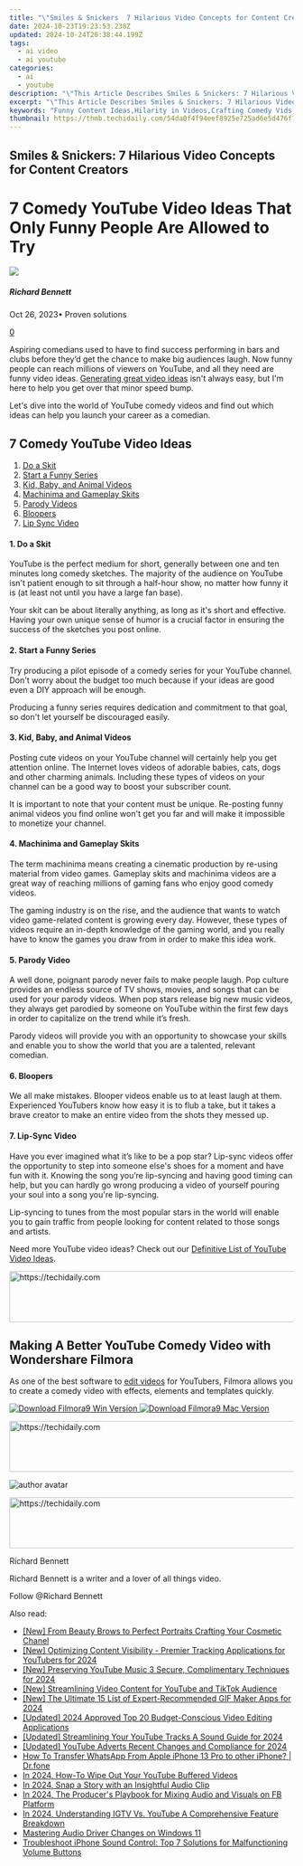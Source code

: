 ```yaml
---
title: "\"Smiles & Snickers  7 Hilarious Video Concepts for Content Creators\""
date: 2024-10-23T19:23:53.238Z
updated: 2024-10-24T20:38:44.199Z
tags:
  - ai video
  - ai youtube
categories:
  - ai
  - youtube
description: "\"This Article Describes Smiles & Snickers: 7 Hilarious Video Concepts for Content Creators\""
excerpt: "\"This Article Describes Smiles & Snickers: 7 Hilarious Video Concepts for Content Creators\""
keywords: "Funny Content Ideas,Hilarity in Videos,Crafting Comedy Vids,Humorous Video Tips,Making Laughs Shareable,Viral Video Concepts,Chuckling Creation Guide"
thumbnail: https://thmb.techidaily.com/54da0f4f94eef8925e725ad6e5d476f72d3b4dfe3f3f6a2e608d839212aa9eeb.jpg
---
```


## Smiles & Snickers: 7 Hilarious Video Concepts for Content Creators

# 7 Comedy YouTube Video Ideas That Only Funny People Are Allowed to Try

![](https://images.wondershare.com/filmora/article-images/richard-bennett.jpg)

##### Richard Bennett

 Oct 26, 2023• Proven solutions

[0](#commentsBoxSeoTemplate)

Aspiring comedians used to have to find success performing in bars and clubs before they’d get the chance to make big audiences laugh. Now funny people can reach millions of viewers on YouTube, and all they need are funny video ideas. [Generating great video ideas](https://www.filmora.io/community-blog/how-to-come-up-with-better-youtube-video-ideas-391.html) isn't always easy, but I'm here to help you get over that minor speed bump.

Let's dive into the world of YouTube comedy videos and find out which ideas can help you launch your career as a comedian.

## 7 Comedy YouTube Video Ideas

1. [Do a Skit](#one)
2. [Start a Funny Series](#two)
3. [Kid, Baby, and Animal Videos](#three)
4. [Machinima and Gameplay Skits](#four)
5. [Parody Videos](#five)
6. [Bloopers](#six)
7. [Lip Sync Video](#seven)

#### 1\. Do a Skit

YouTube is the perfect medium for short, generally between one and ten minutes long comedy sketches. The majority of the audience on YouTube isn't patient enough to sit through a half-hour show, no matter how funny it is (at least not until you have a large fan base).

Your skit can be about literally anything, as long as it's short and effective. Having your own unique sense of humor is a crucial factor in ensuring the success of the sketches you post online.

#### 2\. Start a Funny Series

Try producing a pilot episode of a comedy series for your YouTube channel. Don't worry about the budget too much because if your ideas are good even a DIY approach will be enough.

Producing a funny series requires dedication and commitment to that goal, so don't let yourself be discouraged easily.

#### 3\. Kid, Baby, and Animal Videos

Posting cute videos on your YouTube channel will certainly help you get attention online. The Internet loves videos of adorable babies, cats, dogs and other charming animals. Including these types of videos on your channel can be a good way to boost your subscriber count.

It is important to note that your content must be unique. Re-posting funny animal videos you find online won't get you far and will make it impossible to monetize your channel.

#### 4\. Machinima and Gameplay Skits

The term machinima means creating a cinematic production by re-using material from video games. Gameplay skits and machinima videos are a great way of reaching millions of gaming fans who enjoy good comedy videos.

The gaming industry is on the rise, and the audience that wants to watch video game-related content is growing every day. However, these types of videos require an in-depth knowledge of the gaming world, and you really have to know the games you draw from in order to make this idea work.

#### 5\. Parody Video

A well done, poignant parody never fails to make people laugh. Pop culture provides an endless source of TV shows, movies, and songs that can be used for your parody videos. When pop stars release big new music videos, they always get parodied by someone on YouTube within the first few days in order to capitalize on the trend while it’s fresh.

Parody videos will provide you with an opportunity to showcase your skills and enable you to show the world that you are a talented, relevant comedian.

#### 6\. Bloopers

We all make mistakes. Blooper videos enable us to at least laugh at them. Experienced YouTubers know how easy it is to flub a take, but it takes a brave creator to make an entire video from the shots they messed up.

#### 7\. Lip-Sync Video

Have you ever imagined what it’s like to be a pop star? Lip-sync videos offer the opportunity to step into someone else's shoes for a moment and have fun with it. Knowing the song you’re lip-syncing and having good timing can help, but you can hardly go wrong producing a video of yourself pouring your soul into a song you're lip-syncing.

Lip-syncing to tunes from the most popular stars in the world will enable you to gain traffic from people looking for content related to those songs and artists.

Need more YouTube video ideas? Check out our [Definitive List of YouTube Video Ideas](https://tools.techidaily.com/wondershare/filmora/download/).

<!-- affiliate ads begin -->
<a href="https://appsumo.8odi.net/c/5597632/2118305/7443" target="_top" id="2118305">
  <img src="//a.impactradius-go.com/display-ad/7443-2118305" border="0" alt="https://techidaily.com" width="728" height="90"/>
</a>
<img height="0" width="0" src="https://appsumo.8odi.net/i/5597632/2118305/7443" style="position:absolute;visibility:hidden;" border="0" />
<!-- affiliate ads end -->

## Making A Better YouTube Comedy Video with Wondershare Filmora

As one of the best software to [edit videos](https://tools.techidaily.com/wondershare/filmora/download/) for YouTubers, Filmora allows you to create a comedy video with effects, elements and templates quickly.

[![Download Filmora9 Win Version](https://images.wondershare.com/filmora/guide/download-btn-win.jpg) ](https://tools.techidaily.com/wondershare/filmora/download/) [![Download Filmora9 Mac Version](https://images.wondershare.com/filmora/guide/download-btn-mac.jpg) ](https://tools.techidaily.com/wondershare/filmora/download/)

<!-- affiliate ads begin -->
<a href="https://malaysia-healthcare-travel-council.pxf.io/c/5597632/1557743/17382" target="_top" id="1557743">
  <img src="//a.impactradius-go.com/display-ad/17382-1557743" border="0" alt="https://techidaily.com" width="728" height="90"/>
</a>
<img height="0" width="0" src="https://malaysia-healthcare-travel-council.pxf.io/i/5597632/1557743/17382" style="position:absolute;visibility:hidden;" border="0" />
<!-- affiliate ads end -->

![author avatar](https://images.wondershare.com/filmora/article-images/richard-bennett.jpg)

<!-- affiliate ads begin -->
<a href="https://ephamedtechinc.pxf.io/c/5597632/2137204/26400" target="_top" id="2137204">
  <img src="//a.impactradius-go.com/display-ad/26400-2137204" border="0" alt="https://techidaily.com" width="728" height="90"/>
</a>
<img height="0" width="0" src="https://ephamedtechinc.pxf.io/i/5597632/2137204/26400" style="position:absolute;visibility:hidden;" border="0" />
<!-- affiliate ads end -->

Richard Bennett

Richard Bennett is a writer and a lover of all things video.

Follow @Richard Bennett

<ins class="adsbygoogle"
     style="display:block"
     data-ad-format="autorelaxed"
     data-ad-client="ca-pub-7571918770474297"
     data-ad-slot="1223367746"></ins>

<ins class="adsbygoogle"
     style="display:block"
     data-ad-client="ca-pub-7571918770474297"
     data-ad-slot="8358498916"
     data-ad-format="auto"
     data-full-width-responsive="true"></ins>

<span class="atpl-alsoreadstyle">Also read:</span>
<div><ul>
<li><a href="https://youtube-webster.techidaily.com/rom-beauty-brows-to-perfect-portraits-crafting-your-cosmetic-chanel/"><u>[New] From Beauty Brows to Perfect Portraits Crafting Your Cosmetic Chanel</u></a></li>
<li><a href="https://youtube-webster.techidaily.com/ptimizing-content-visibility-premier-tracking-applications-for-youtubers-for-2024/"><u>[New] Optimizing Content Visibility - Premier Tracking Applications for YouTubers for 2024</u></a></li>
<li><a href="https://youtube-webster.techidaily.com/reserving-youtube-music-3-secure-complimentary-techniques-for-2024/"><u>[New] Preserving YouTube Music 3 Secure, Complimentary Techniques for 2024</u></a></li>
<li><a href="https://facebook-video-footage.techidaily.com/new-streamlining-video-content-for-youtube-and-tiktok-audience/"><u>[New] Streamlining Video Content for YouTube and TikTok Audience</u></a></li>
<li><a href="https://youtube-webster.techidaily.com/he-ultimate-15-list-of-expert-recommended-gif-maker-apps-for-2024/"><u>[New] The Ultimate 15 List of Expert-Recommended GIF Maker Apps for 2024</u></a></li>
<li><a href="https://screen-activity-recording.techidaily.com/updated-2024-approved-top-20-budget-conscious-video-editing-applications/"><u>[Updated] 2024 Approved Top 20 Budget-Conscious Video Editing Applications</u></a></li>
<li><a href="https://youtube-webster.techidaily.com/ed-streamlining-your-youtube-tracks-a-sound-guide-for-2024/"><u>[Updated] Streamlining Your YouTube Tracks A Sound Guide for 2024</u></a></li>
<li><a href="https://youtube-webster.techidaily.com/ed-youtube-adverts-recent-changes-and-compliance-for-2024/"><u>[Updated] YouTube Adverts Recent Changes and Compliance for 2024</u></a></li>
<li><a href="https://techidaily.com/how-to-transfer-whatsapp-from-apple-iphone-13-pro-to-other-iphone-drfone-by-drfone-transfer-whatsapp-from-ios-transfer-whatsapp-from-ios/"><u>How To Transfer WhatsApp From Apple iPhone 13 Pro to other iPhone? | Dr.fone</u></a></li>
<li><a href="https://youtube-stream.techidaily.com/in-2024-how-to-wipe-out-your-youtube-buffered-videos/"><u>In 2024, How-To Wipe Out Your YouTube Buffered Videos</u></a></li>
<li><a href="https://extra-support.techidaily.com/in-2024-snap-a-story-with-an-insightful-audio-clip/"><u>In 2024, Snap a Story with an Insightful Audio Clip</u></a></li>
<li><a href="https://facebook-clips.techidaily.com/in-2024-the-producers-playbook-for-mixing-audio-and-visuals-on-fb-platform/"><u>In 2024, The Producer's Playbook for Mixing Audio and Visuals on FB Platform</u></a></li>
<li><a href="https://youtube-docs.techidaily.com/24-understanding-igtv-vs-youtube-a-comprehensive-feature-breakdown/"><u>In 2024, Understanding IGTV Vs. YouTube A Comprehensive Feature Breakdown</u></a></li>
<li><a href="https://driver-install.techidaily.com/mastering-audio-driver-changes-on-windows-11/"><u>Mastering Audio Driver Changes on Windows 11</u></a></li>
<li><a href="https://fox-that.techidaily.com/troubleshoot-iphone-sound-control-top-7-solutions-for-malfunctioning-volume-buttons/"><u>Troubleshoot iPhone Sound Control: Top 7 Solutions for Malfunctioning Volume Buttons</u></a></li>
</ul></div>

